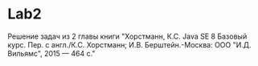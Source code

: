 # Lab2
Решение задач из 2 главы книги "Хорстманн, К.С. Java SE 8 Базовый курс. Пер. с англ./К.С. Хорстманн; И.В. Берштейн.-Москва: ООО "И.Д.
Вильямс", 2015 — 464 с."
